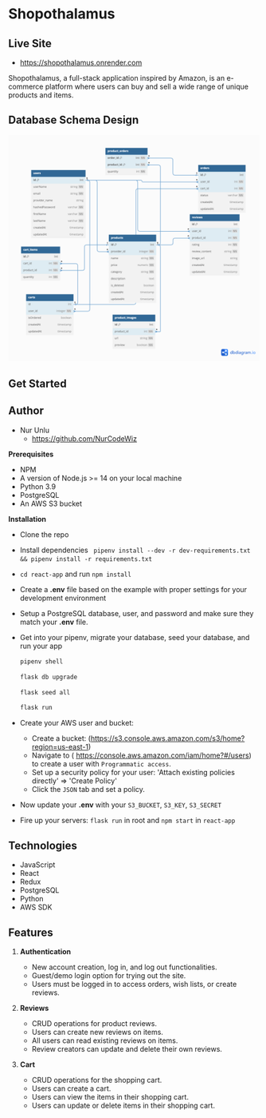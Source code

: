 # Shopothalamus

## Live Site

- https://shopothalamus.onrender.com


Shopothalamus, a full-stack application inspired by Amazon, is an e-commerce platform where users can buy and sell a wide range of unique products and items.

## Database Schema Design
![db-schema]

[db-schema]: ./react-vite/images/db-schema.png

## Get Started

## Author
 * Nur Unlu
   * https://github.com/NurCodeWiz

**Prerequisites**
- NPM
- A version of Node.js >= 14 on your local machine
- Python 3.9
- PostgreSQL
- An AWS S3 bucket

**Installation**
- Clone the repo
- Install dependencies ``` pipenv install --dev -r dev-requirements.txt && pipenv install -r requirements.txt```
- `cd react-app` and run `npm install`
- Create a **.env** file based on the example with proper settings for your development environment
- Setup a PostgreSQL database, user, and password and make sure they match your **.env** file.
- Get into your pipenv, migrate your database, seed your database, and run your app

   ```bash
   pipenv shell
   ```

   ```bash
   flask db upgrade
   ```

   ```bash
   flask seed all
   ```

   ```bash
   flask run

- Create your AWS user and bucket:
    - Create a bucket: (https://s3.console.aws.amazon.com/s3/home?region=us-east-1)
    - Navigate to ( https://console.aws.amazon.com/iam/home?#/users) to create a user with `Programmatic access`.
    - Set up a security policy for your user: 'Attach existing policies directly' => 'Create Policy'
    - Click the `JSON` tab and set a policy.
- Now update your **.env** with your `S3_BUCKET`, `S3_KEY`, `S3_SECRET`
- Fire up your servers: `flask run` in root and `npm start` in `react-app`

## Technologies
- JavaScript
- React
- Redux
- PostgreSQL
- Python
- AWS SDK

## Features
1. **Authentication**
   - New account creation, log in, and log out functionalities.
   - Guest/demo login option for trying out the site.
   - Users must be logged in to access orders, wish lists, or create reviews.

2. **Reviews**
   - CRUD operations for product reviews.
   - Users can create new reviews on items.
   - All users can read existing reviews on items.
   - Review creators can update and delete their own reviews.

3. **Cart**
   - CRUD operations for the shopping cart.
   - Users can create a cart.
   - Users can view the items in their shopping cart.
   - Users can update or delete items in their shopping cart.
